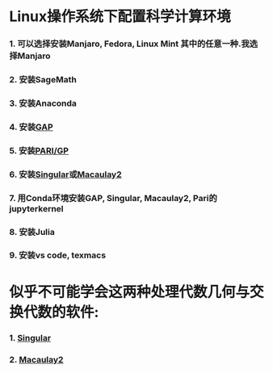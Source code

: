 # Linux操作系统下配置科学计算环境
### 1. 可以选择安装Manjaro, Fedora, Linux Mint 其中的任意一种.我选择**Manjaro**
### 2. 安装SageMath
### 3. 安装Anaconda
### 4. 安装[GAP](https://www.gap-system.org/)
### 5. 安装[PARI/GP](https://pari.math.u-bordeaux.fr/)
### 6. 安装[Singular](https://www.singular.uni-kl.de/)或[Macaulay2](https://faculty.math.illinois.edu/Macaulay2/)
### 7. 用Conda环境安装GAP, Singular, Macaulay2, Pari的jupyterkernel
### 8. 安装Julia
### 9. 安装vs code, texmacs

# 似乎不可能学会这两种处理代数几何与交换代数的软件:
### 1. [Singular](https://www.singular.uni-kl.de/)

### 2. [Macaulay2](https://faculty.math.illinois.edu/Macaulay2/)
